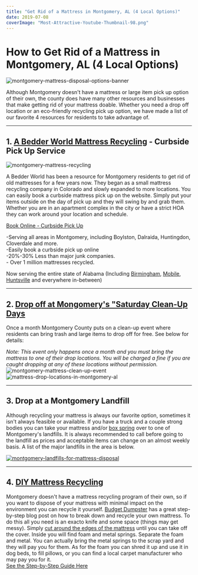 ```yaml
---
title: "Get Rid of a Mattress in Montgomery, AL (4 Local Options)"
date: 2019-07-08
coverImage: "Most-Attractive-Youtube-Thumbnail-98.png"
---
```


# **How to Get Rid of a Mattress in Montgomery, AL (4 Local Options)**

![montgomery-mattress-disposal-options-banner](images/Most-Attractive-Youtube-Thumbnail-98-1024x576.png)

Although Montgomery doesn't have a mattress or large item pick up option of their own, the county does have many other resources and businesses that make getting rid of your mattress doable. Whether you need a drop off location or an eco-friendly recycling pick up option, we have made a list of our favorite 4 resources for residents to take advantage of.

* * *

## 1\. [A Bedder World Mattress Recycling](https://www.abedderworld.com/Montgomery-AL) - Curbside Pick Up Service

![montgomery-mattress-recycling](images/Screen-Shot-2023-01-29-at-6.40.22-AM-1024x483.png)

A Bedder World has been a resource for Montgomery residents to get rid of old mattresses for a few years now. They began as a small mattress recycling company in Colorado and slowly expanded to more locations. You can easily book a curbside mattress pick up on the website. Simply put your items outside on the day of pick up and they will swing by and grab them. Whether you are in an apartment complex in the city or have a strict HOA they can work around your location and schedule. 

[Book Online - Curbside Pick Up](https://www.abedderworld.com/Montgomery-AL)

\-Serving all areas in Montgomery, including Boylston, Dalraida, Huntingdon, Cloverdale and more.  
​-Easily book a curbside pick up online  
\-20%-30% Less than major junk companies.  
\- Over 1 million mattresses recycled.

Now serving the entire state of Alabama (Including [Birmingham](https://www.abedderworld.com/get-rid-of-mattress-birmingham-al.html/), [Mobile](https://www.abedderworld.com/how-to-get-rid-of-a-mattress-in-mobile-al.html/), [Huntsville](https://www.abedderworld.com/how-to-get-rid-of-a-mattress-in-huntsville-al.html/) and everywhere in-between)

* * *

## 2\. [Drop off at Mongomery's "Saturday Clean-Up Days](https://www.mc-ala.org/Living/Pages/GarbageCollection.aspx "Links active once published")

Once a month Montgomery County puts on a clean-up event where residents can bring trash and large items to drop off for free. See below for details:

_Note: This event only happens once a month and you must bring the mattress to one of their drop locations. You will be charged a fine if you are caught dropping at any of these locations without permission._![montgomery-mattress-clean-up-event](images/screen-shot-2018-06-24-at-5-47-05-pm.png) ![mattress-drop-locations-in-montgomery-al](images/screen-shot-2018-06-24-at-5-48-33-pm.png)

* * *

## 3\. Drop at a Montgomery Landfill

Although recycling your mattress is always our favorite option, sometimes it isn't always feasible or available. If you have a truck and a couple strong bodies you can take your mattress and/or [box spring](https://www.abedderworld.com/how-to-get-rid-of-a-box-spring.html/) over to one of Montgomery's landfills. It is always recommended to call before going to the landfill as prices and acceptable items can change on an almost weekly basis. A list of the major landfills in the area is below.

[![montgomery-landfills-for-mattress-disposal](images/screen-shot-2018-06-24-at-6-03-25-pm.png)](https://www.google.com/search?ei=Yi0wW4OuDp-jjwS8vIaYAw&q=montgomery+al+landfill&oq=montgomery+al+landfill&gs_l=psy-ab.3..0j0i22i30k1.20366.21375.0.21663.8.8.0.0.0.0.251.735.0j3j1.4.0....0...1c.1.64.psy-ab..4.4.735....0.1h-LEM_xkQ4)

* * *

## 4. [DIY Mattress Recycling](https://www.budgetdumpster.com/blog/how-to-break-down-mattress-and-box-spring/ "Links active once published")

Montgomery doesn't have a mattress recycling program of their own, so if you want to dispose of your mattress with minimal impact on the environment you can recycle it yourself. [Budget Dumpster](https://www.budgetdumpster.com/blog/how-to-break-down-mattress-and-box-spring/ "Links active once published") has a great step-by-step blog ​post on how to break down and recycle your own mattress. To do this all you need is an exacto knife and some space (things may get messy). Simply [cut around the edges of the mattress](https://www.abedderworld.com/how-to-cut-a-memory-foam-mattress.html/) until you can take off the cover. Inside you will find foam and metal springs. Separate the foam and metal. You can actually bring the metal springs to the scrap yard and they will pay you for them. As for the foam you can shred it up and use it in dog beds, to fill pillows, or you can find a local carpet manufacturer who may pay you for it.  
[See the Step-by-Step Guide Here](https://www.budgetdumpster.com/blog/how-to-break-down-mattress-and-box-spring/ "Links active once published")
